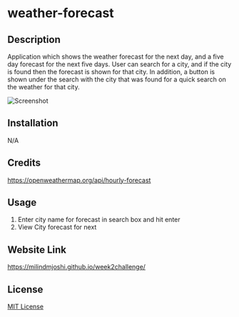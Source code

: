 # weather-forecast

## Description
Application which shows the weather forecast for the next day, and a five day forecast for the next five days. User can search for a city, and if the city is found then the forecast is shown for that city. In addition, a button is shown under the search with the city that was found for a quick search on the weather for that city.

![Screenshot](https://milindmjoshi.github.io/week2challenge/assets/images/02-demo.png)

## Installation
N/A

## Credits
https://openweathermap.org/api/hourly-forecast

## Usage
1. Enter city name for forecast in search box and hit enter
2. View City forecast for next

## Website Link
https://milindmjoshi.github.io/week2challenge/

## License
[MIT License](https://opensource.org/license/mit/)
